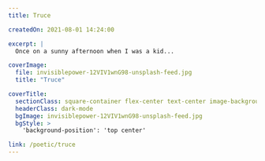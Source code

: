 ```yaml
---
title: Truce

createdOn: 2021-08-01 14:24:00

excerpt: |
  Once on a sunny afternoon when I was a kid...

coverImage:
  file: invisiblepower-12VIV1wnG98-unsplash-feed.jpg
  title: "Truce"

coverTitle:
  sectionClass: square-container flex-center text-center image-background
  headerClass: dark-mode
  bgImage: invisiblepower-12VIV1wnG98-unsplash-feed.jpg
  bgStyle: >
    'background-position': 'top center'

link: /poetic/truce
---
```

